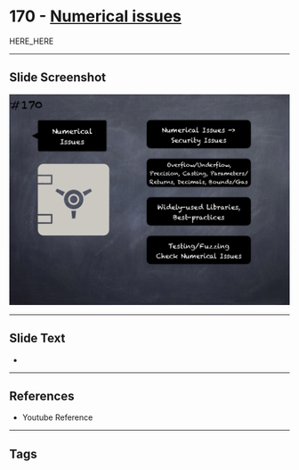 # 170 - [Numerical issues](Numerical%20issues.md)

HERE_HERE

___
## Slide Screenshot
![0170.png](../../images/pitfalls_and_best_practices201/170.png)
___
## Slide Text
- 
___
## References
- Youtube Reference
___
## Tags